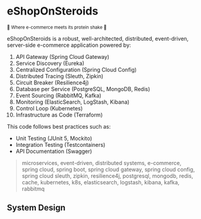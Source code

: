 # eShopOnSteroids

<small> 🛒 Where e-commerce meets its protein shake 🥛 </small>

eShopOnSteroids is a robust, well-architected, distributed, event-driven, server-side e-commerce application powered by:

1. API Gateway (Spring Cloud Gateway)
2. Service Discovery (Eureka)
3. Centralized Configuration (Spring Cloud Config)
4. Distributed Tracing (Sleuth, Zipkin)
5. Circuit Breaker (Resilience4j)
6. Database per Service (PostgreSQL, MongoDB, Redis)
7. Event Sourcing (RabbitMQ, Kafka)
8. Monitoring (ElasticSearch, LogStash, Kibana)
9. Control Loop (Kubernetes)
10. Infrastructure as Code (Terraform)

This code follows best practices such as:

- Unit Testing (JUnit 5, Mockito)
- Integration Testing (Testcontainers)
- API Documentation (Swagger)

> microservices, event-driven, distributed systems, e-commerce, spring cloud, spring boot, spring cloud gateway, spring cloud config, spring cloud sleuth, zipkin, resilience4j, postgresql, mongodb, redis, cache, kubernetes, k8s, elasticsearch, logstash, kibana, kafka, rabbitmq

## System Design

